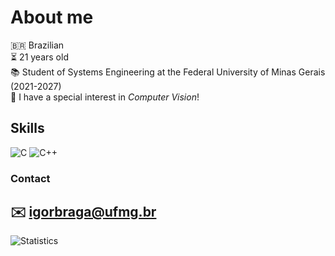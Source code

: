 # About me
🇧🇷 Brazilian   
⏳ 21 years old    
📚 Student of Systems Engineering at the Federal University of Minas Gerais (2021-2027)   
🤩 I have a special interest in *Computer Vision*!
## Skills
![C](https://img.shields.io/badge/C-00599C?style=for-the-badge&logo=c&logoColor=white)
![C++](https://img.shields.io/badge/C%2B%2B-00599C?style=for-the-badge&logo=c%2B%2B&logoColor=white)
### Contact
✉️ igorbraga@ufmg.br
---
![Statistics](https://github-readme-stats.vercel.app/api?username=igorbraga20&theme=blue-green)
